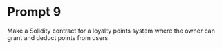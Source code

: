 # Prompt 9
Make a Solidity contract for a loyalty points system where the owner can grant and deduct points from users.